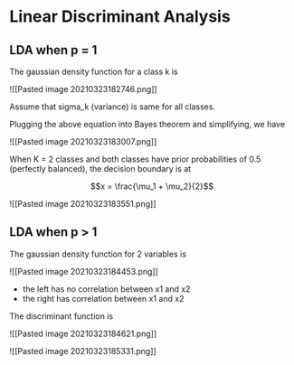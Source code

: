 # Linear Discriminant Analysis

## LDA when p = 1

The gaussian density function for a class k is

![[Pasted image 20210323182746.png]]

Assume that sigma_k (variance) is same for all classes.

Plugging the above equation into Bayes theorem and simplifying, we have

![[Pasted image 20210323183007.png]]

When K = 2 classes and both classes have prior probabilities of 0.5 (perfectly balanced), the decision boundary is at

$$x = \frac{\mu_1 + \mu_2}{2}$$

![[Pasted image 20210323183551.png]]

## LDA when p > 1

The gaussian density function for 2 variables is 

![[Pasted image 20210323184453.png]]

- the left has no correlation between x1 and x2
- the right has correlation between x1 and x2

The discriminant function is 

![[Pasted image 20210323184621.png]]

![[Pasted image 20210323185331.png]]

